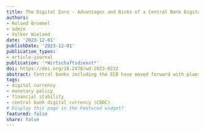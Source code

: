 ```yaml
---
title: The Digital Euro - Advantages and Risks of a Central Bank Digital Currency / Der digitale Euro - Chancen und Risiken einer digitalen Notenbankwährung
authors:
- Roland Broemel
- admin
- Volker Wieland
date: '2023-12-01'
publishDate: '2023-12-01'
publication_types:
- article-journal
publication: '*Wirtschaftsdienst*'
doi: https://doi.org/10.2478/wd-2023-0222
abstract: Central banks including the ECB have moved forward with plans concerning a central bank digital currency (CBDC) to be made available to the public at large. In particular, the announcement of a private stable coin by a consortium led by Facebook/Meta had served as a catalyst. Perhaps the fear of losing market share in terms of seigniorage or impairment of monetary policy played a role. By now, however, a widely-expressed criticism is that the CBDC constitutes a solution that is still in search of a problem to be solved. The argument put forth by the ECB that a CBDC is needed as a monetary anchor in the digital sphere carries little weight after closer inspection. Furthermore, potential advantages of a CBDC are partly reduced or precluded because of constraints imposed in order to minimise potential risks for the stability of the banking system and the business model of banks. For example, the model pursued by the ECB refrains from positive or negative interest rates paid on CBDC, imposes limits on transaction amounts and precludes a store of value function. At this point, the main potential benefit appears to be a possible reduction of transaction costs in digital payments and a possible contribution to keeping platform-based markets in digital ecosystems contestable. It remains an open question whether this is a task for central banks.
tags:
- digital currency
- monetary policy
- financial stability
- central bank digital currency (CBDC)
# Display this page in the Featured widget?
featured: false
share: false
---
```

